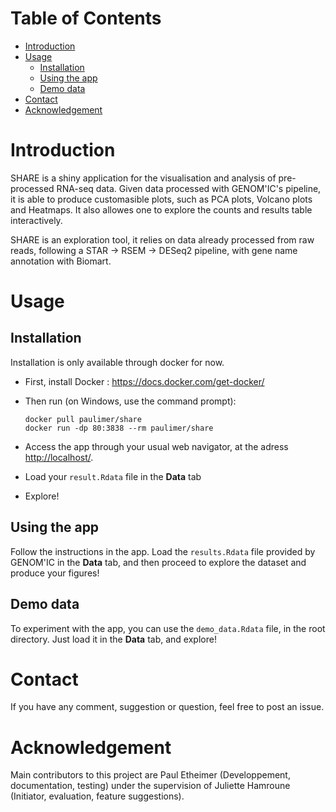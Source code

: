 
# Table of Contents

-   [Introduction](#orge3da5dc)
-   [Usage](#org7ffbcd4)
    -   [Installation](#org520eba4)
    -   [Using the app](#orga7464b0)
    -   [Demo data](#org453ed4a)
-   [Contact](#org22656d3)
-   [Acknowledgement](#orgd45dd1a)



<a id="orge3da5dc"></a>

# Introduction

SHARE is a shiny application for the visualisation and analysis of pre-processed RNA-seq data. Given data processed with GENOM'IC's pipeline, it is able to produce customasible plots, such as PCA plots, Volcano plots and Heatmaps. It also allowes one to explore the counts and results table interactively.

SHARE is an exploration tool, it relies on data already processed from raw reads, following a STAR -> RSEM -> DESeq2 pipeline, with gene name annotation with Biomart.


<a id="org7ffbcd4"></a>

# Usage


<a id="org520eba4"></a>

## Installation

Installation is only available through docker for now.

-   First, install Docker : <https://docs.docker.com/get-docker/>
-   Then run (on Windows, use the command prompt):
    
        docker pull paulimer/share
        docker run -dp 80:3838 --rm paulimer/share
-   Access the app through your usual web navigator, at the adress <http://localhost/>.
-   Load your `result.Rdata` file in the **Data** tab
-   Explore!


<a id="orga7464b0"></a>

## Using the app

Follow the instructions in the app. Load the `results.Rdata` file provided by GENOM'IC in the **Data** tab, and then proceed to explore the dataset and produce your figures!


<a id="org453ed4a"></a>

## Demo data

To experiment with the app, you can use the `demo_data.Rdata` file, in the root directory. Just load it in the **Data** tab, and explore!


<a id="org22656d3"></a>

# Contact

If you have any comment, suggestion or question, feel free to post an issue.


<a id="orgd45dd1a"></a>

# Acknowledgement

Main contributors to this project are Paul Etheimer (Developpement, documentation, testing) under the supervision of Juliette Hamroune (Initiator, evaluation, feature suggestions).

